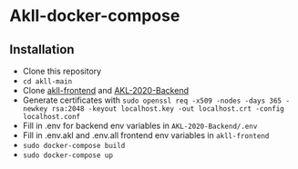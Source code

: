 # Akll-docker-compose

## Installation
- Clone this repository
- `cd akll-main`
- Clone [akll-frontend](https://github.com/kalaztaja/akll-frontend) and [AKL-2020-Backend](https://github.com/Akzuu/AKL-2020-Backend)
- Generate certificates with `sudo openssl req -x509 -nodes -days 365 -newkey rsa:2048 -keyout localhost.key -out localhost.crt -config localhost.conf`
- Fill in .env for backend env variables in `AKL-2020-Backend/.env`
- Fill in .env.akl and .env.all frontend env variables in `akll-frontend`
- `sudo docker-compose build`
- `sudo docker-compose up`
